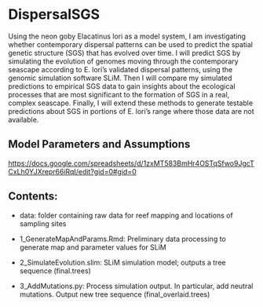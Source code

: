 # DispersalSGS

Using the neon goby Elacatinus lori as a model system, I am investigating whether contemporary dispersal patterns can be used to predict the spatial genetic structure (SGS) that has evolved over time. I will predict SGS by simulating the evolution of genomes moving through the contemporary seascape according to E. lori’s validated dispersal patterns, using the genomic simulation software SLiM. Then I will compare my simulated predictions to empirical SGS data to gain insights about the ecological processes that are most significant to the formation of SGS in a real, complex seascape. Finally, I will extend these methods to generate testable predictions about SGS in portions of E. lori’s range where those data are not available.

## Model Parameters and Assumptions
https://docs.google.com/spreadsheets/d/1zxMT583BmHr4OSTqSfwo9JgcTCxLh0YJXrepr66iRqI/edit?gid=0#gid=0

## Contents:
* data: folder containing raw data for reef mapping and locations of sampling sites

* 1_GenerateMapAndParams.Rmd: Preliminary data processing to generate map and parameter values for SLiM

* 2_SimulateEvolution.slim: SLiM simulation model; outputs a tree sequence (final.trees)

* 3_AddMutations.py: Process simulation output. In particular, add neutral mutations. Output new tree sequence (final_overlaid.trees)